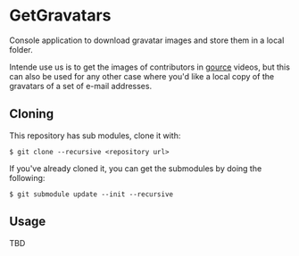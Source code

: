 # GetGravatars

Console application to download gravatar images and store them in a local folder.

Intende use us is to get the images of contributors in [gource](https://gource.io)
videos, but this can also be used for any other case where you'd like a local copy
of the gravatars of a set of e-mail addresses.

## Cloning

This repository has sub modules, clone it with:

```text
$ git clone --recursive <repository url>
```

If you've already cloned it, you can get the submodules by doing the following:

```text
$ git submodule update --init --recursive
```

## Usage

TBD
